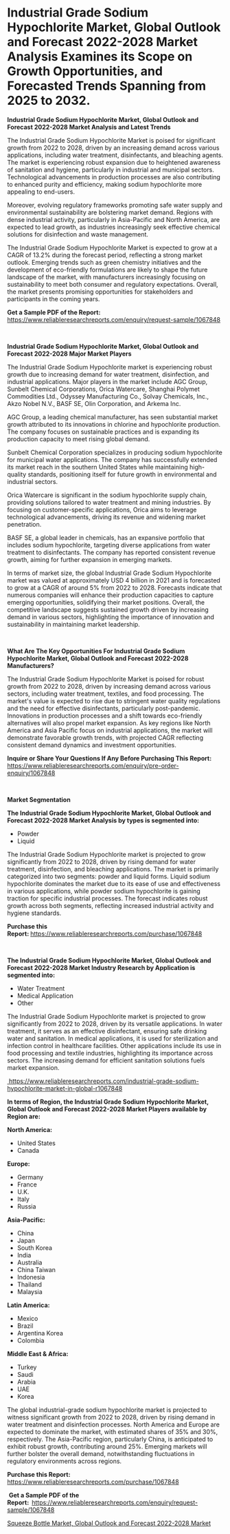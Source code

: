 <p><h1>Industrial Grade Sodium Hypochlorite Market, Global Outlook and Forecast 2022-2028 Market Analysis Examines its Scope on Growth Opportunities, and Forecasted Trends Spanning from 2025 to 2032.</h1></p><p><strong>Industrial Grade Sodium Hypochlorite Market, Global Outlook and Forecast 2022-2028 Market Analysis and Latest Trends</strong></p>
<p><p>The Industrial Grade Sodium Hypochlorite Market is poised for significant growth from 2022 to 2028, driven by an increasing demand across various applications, including water treatment, disinfectants, and bleaching agents. The market is experiencing robust expansion due to heightened awareness of sanitation and hygiene, particularly in industrial and municipal sectors. Technological advancements in production processes are also contributing to enhanced purity and efficiency, making sodium hypochlorite more appealing to end-users.</p><p>Moreover, evolving regulatory frameworks promoting safe water supply and environmental sustainability are bolstering market demand. Regions with dense industrial activity, particularly in Asia-Pacific and North America, are expected to lead growth, as industries increasingly seek effective chemical solutions for disinfection and waste management.</p><p>The Industrial Grade Sodium Hypochlorite Market is expected to grow at a CAGR of 13.2% during the forecast period, reflecting a strong market outlook. Emerging trends such as green chemistry initiatives and the development of eco-friendly formulations are likely to shape the future landscape of the market, with manufacturers increasingly focusing on sustainability to meet both consumer and regulatory expectations. Overall, the market presents promising opportunities for stakeholders and participants in the coming years.</p></p>
<p><strong>Get a Sample PDF of the Report:&nbsp;</strong> <a href="https://www.reliableresearchreports.com/enquiry/request-sample/1067848?utm_campaign=3054&utm_medium=2&utm_source=Github&utm_content=ia&utm_term=21032025&utm_id=industrial-grade-sodium-hypochlorite-market-global-outlook-and-forecast-2022-2028">https://www.reliableresearchreports.com/enquiry/request-sample/1067848</a></p>
<p>&nbsp;</p>
<p><strong>Industrial Grade Sodium Hypochlorite Market, Global Outlook and Forecast 2022-2028 Major Market Players</strong></p>
<p><p>The Industrial Grade Sodium Hypochlorite market is experiencing robust growth due to increasing demand for water treatment, disinfection, and industrial applications. Major players in the market include AGC Group, Sunbelt Chemical Corporations, Orica Watercare, Shanghai Polymet Commodities Ltd., Odyssey Manufacturing Co., Solvay Chemicals, Inc., Akzo Nobel N.V., BASF SE, Olin Corporation, and Arkema Inc.</p><p>AGC Group, a leading chemical manufacturer, has seen substantial market growth attributed to its innovations in chlorine and hypochlorite production. The company focuses on sustainable practices and is expanding its production capacity to meet rising global demand.</p><p>Sunbelt Chemical Corporation specializes in producing sodium hypochlorite for municipal water applications. The company has successfully extended its market reach in the southern United States while maintaining high-quality standards, positioning itself for future growth in environmental and industrial sectors.</p><p>Orica Watercare is significant in the sodium hypochlorite supply chain, providing solutions tailored to water treatment and mining industries. By focusing on customer-specific applications, Orica aims to leverage technological advancements, driving its revenue and widening market penetration.</p><p>BASF SE, a global leader in chemicals, has an expansive portfolio that includes sodium hypochlorite, targeting diverse applications from water treatment to disinfectants. The company has reported consistent revenue growth, aiming for further expansion in emerging markets.</p><p>In terms of market size, the global Industrial Grade Sodium Hypochlorite market was valued at approximately USD 4 billion in 2021 and is forecasted to grow at a CAGR of around 5% from 2022 to 2028. Forecasts indicate that numerous companies will enhance their production capacities to capture emerging opportunities, solidifying their market positions. Overall, the competitive landscape suggests sustained growth driven by increasing demand in various sectors, highlighting the importance of innovation and sustainability in maintaining market leadership.</p></p>
<p>&nbsp;</p>
<p><strong>What Are The Key Opportunities For Industrial Grade Sodium Hypochlorite Market, Global Outlook and Forecast 2022-2028 Manufacturers?</strong></p>
<p><p>The Industrial Grade Sodium Hypochlorite Market is poised for robust growth from 2022 to 2028, driven by increasing demand across various sectors, including water treatment, textiles, and food processing. The market's value is expected to rise due to stringent water quality regulations and the need for effective disinfectants, particularly post-pandemic. Innovations in production processes and a shift towards eco-friendly alternatives will also propel market expansion. As key regions like North America and Asia Pacific focus on industrial applications, the market will demonstrate favorable growth trends, with projected CAGR reflecting consistent demand dynamics and investment opportunities.</p></p>
<p><strong>Inquire or Share Your Questions If Any Before Purchasing This Report:</strong> <a href="https://www.reliableresearchreports.com/enquiry/pre-order-enquiry/1067848?utm_campaign=3054&utm_medium=2&utm_source=Github&utm_content=ia&utm_term=21032025&utm_id=industrial-grade-sodium-hypochlorite-market-global-outlook-and-forecast-2022-2028">https://www.reliableresearchreports.com/enquiry/pre-order-enquiry/1067848</a></p>
<p>&nbsp;</p>
<p><strong>Market Segmentation</strong></p>
<p><strong>The Industrial Grade Sodium Hypochlorite Market, Global Outlook and Forecast 2022-2028 Market Analysis by types is segmented into:</strong></p>
<p><ul><li>Powder</li><li>Liquid</li></ul></p>
<p><p>The Industrial Grade Sodium Hypochlorite market is projected to grow significantly from 2022 to 2028, driven by rising demand for water treatment, disinfection, and bleaching applications. The market is primarily categorized into two segments: powder and liquid forms. Liquid sodium hypochlorite dominates the market due to its ease of use and effectiveness in various applications, while powder sodium hypochlorite is gaining traction for specific industrial processes. The forecast indicates robust growth across both segments, reflecting increased industrial activity and hygiene standards.</p></p>
<p><strong>Purchase this Report:&nbsp;</strong><a href="https://www.reliableresearchreports.com/purchase/1067848?utm_campaign=3054&utm_medium=2&utm_source=Github&utm_content=ia&utm_term=21032025&utm_id=industrial-grade-sodium-hypochlorite-market-global-outlook-and-forecast-2022-2028">https://www.reliableresearchreports.com/purchase/1067848</a></p>
<p>&nbsp;</p>
<p><strong>The Industrial Grade Sodium Hypochlorite Market, Global Outlook and Forecast 2022-2028 Market Industry Research by Application is segmented into:</strong></p>
<p><ul><li>Water Treatment</li><li>Medical Application</li><li>Other</li></ul></p>
<p><p>The Industrial Grade Sodium Hypochlorite market is projected to grow significantly from 2022 to 2028, driven by its versatile applications. In water treatment, it serves as an effective disinfectant, ensuring safe drinking water and sanitation. In medical applications, it is used for sterilization and infection control in healthcare facilities. Other applications include its use in food processing and textile industries, highlighting its importance across sectors. The increasing demand for efficient sanitation solutions fuels market expansion.</p></p>
<p><a href="https://www.reliableresearchreports.com/industrial-grade-sodium-hypochlorite-market-in-global-r1067848?utm_campaign=3054&utm_medium=2&utm_source=Github&utm_content=ia&utm_term=21032025&utm_id=industrial-grade-sodium-hypochlorite-market-global-outlook-and-forecast-2022-2028">&nbsp;https://www.reliableresearchreports.com/industrial-grade-sodium-hypochlorite-market-in-global-r1067848</a></p>
<p><strong>In terms of Region, the Industrial Grade Sodium Hypochlorite Market, Global Outlook and Forecast 2022-2028 Market Players available by Region are:</strong></p>
<p>
    <p> <strong> North America: </strong>
        <ul>
            <li>United States</li>
            <li>Canada</li>
        </ul>
        </p> 
    <p> <strong> Europe: </strong>
        <ul>
            <li>Germany</li>
            <li>France</li>
            <li>U.K.</li>
            <li>Italy</li>
            <li>Russia</li>
        </ul>
        </p> 
    <p> <strong> Asia-Pacific: </strong>
        <ul>
            <li>China</li>
            <li>Japan</li>
            <li>South Korea</li>
            <li>India</li>
            <li>Australia</li>
            <li>China Taiwan</li>
            <li>Indonesia</li>
            <li>Thailand</li>
            <li>Malaysia</li>
        </ul>
        </p> 
    <p> <strong> Latin America: </strong>
        <ul>
            <li>Mexico</li>
            <li>Brazil</li>
            <li>Argentina Korea</li>
            <li>Colombia</li>
        </ul>
        </p> 
    <p> <strong> Middle East & Africa: </strong>
        <ul>
            <li>Turkey</li>
            <li>Saudi</li>
            <li>Arabia</li>
            <li>UAE</li>
            <li>Korea</li>
        </ul>
    </p>
    </p>
<p><p>The global industrial-grade sodium hypochlorite market is projected to witness significant growth from 2022 to 2028, driven by rising demand in water treatment and disinfection processes. North America and Europe are expected to dominate the market, with estimated shares of 35% and 30%, respectively. The Asia-Pacific region, particularly China, is anticipated to exhibit robust growth, contributing around 25%. Emerging markets will further bolster the overall demand, notwithstanding fluctuations in regulatory environments across regions.</p></p>
<p><strong>Purchase this Report: </strong><a href="https://www.reliableresearchreports.com/purchase/1067848?utm_campaign=3054&utm_medium=2&utm_source=Github&utm_content=ia&utm_term=21032025&utm_id=industrial-grade-sodium-hypochlorite-market-global-outlook-and-forecast-2022-2028">https://www.reliableresearchreports.com/purchase/1067848</a></p>
<p>&nbsp;<strong>Get a Sample PDF of the Report:&nbsp;&nbsp;</strong><a href="https://www.reliableresearchreports.com/enquiry/request-sample/1067848?utm_campaign=3054&utm_medium=2&utm_source=Github&utm_content=ia&utm_term=21032025&utm_id=industrial-grade-sodium-hypochlorite-market-global-outlook-and-forecast-2022-2028">https://www.reliableresearchreports.com/enquiry/request-sample/1067848</a></p>
<p><strong></strong></p>
<p><p><a href="https://github.com/lynlynyusay/Market-Research-Report-List-1/blob/main/squeeze-bottle-market-global-outlook-and-forecast-2022-2028-market.md?utm_campaign=3054&utm_medium=2&utm_source=Github&utm_content=ia&utm_term=21032025&utm_id=industrial-grade-sodium-hypochlorite-market-global-outlook-and-forecast-2022-2028">Squeeze Bottle Market, Global Outlook and Forecast 2022-2028 Market</a></p></p>